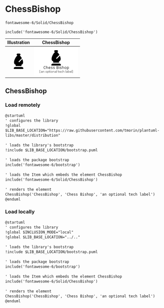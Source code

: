 # ChessBishop


```text
fontawesome-6/Solid/ChessBishop
```

```text
include('fontawesome-6/Solid/ChessBishop')
```



| Illustration | ChessBishop |
| :---: | :---: |
| ![illustration for Illustration](../../fontawesome-6/Solid/ChessBishop.png) | ![illustration for ChessBishop](../../fontawesome-6/Solid/ChessBishop.Local.png) |




## ChessBishop

### Load remotely
```plantuml
@startuml
' configures the library
!global $LIB_BASE_LOCATION="https://raw.githubusercontent.com/tmorin/plantuml-libs/master/distribution"

' loads the library's bootstrap
!include $LIB_BASE_LOCATION/bootstrap.puml

' loads the package bootstrap
include('fontawesome-6/bootstrap')

' loads the Item which embeds the element ChessBishop
include('fontawesome-6/Solid/ChessBishop')

' renders the element
ChessBishop('ChessBishop', 'Chess Bishop', 'an optional tech label')
@enduml
```

### Load locally
```plantuml
@startuml
' configures the library
!global $INCLUSION_MODE="local"
!global $LIB_BASE_LOCATION="../.."

' loads the library's bootstrap
!include $LIB_BASE_LOCATION/bootstrap.puml

' loads the package bootstrap
include('fontawesome-6/bootstrap')

' loads the Item which embeds the element ChessBishop
include('fontawesome-6/Solid/ChessBishop')

' renders the element
ChessBishop('ChessBishop', 'Chess Bishop', 'an optional tech label')
@enduml
```

